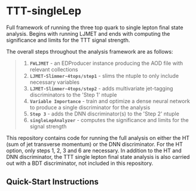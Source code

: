 # TTT-singleLep
Full framework of running the three top quark to single lepton final state analysis.  Begins with running LJMET and ends with computing the significance and limits for the TTT signal strength.

The overall steps throughout the analysis framework are as follows:
> 1. __`FWLJMET`__ - an EDProducer instance producing the AOD file with relevant collections
> 2. __`LJMET-Slimmer-4tops/step1`__ - slims the ntuple to only include necessary variables  
> 3. __`LJMET-Slimmer-4tops/step2`__ - adds multivariate jet-tagging discriminators to the 'Step 1' ntuple  
> 4. __`Variable Importance`__ - train and optimize a dense neural network to produce a single discriminator for the analysis
> 5. __`Step 3`__ - adds the DNN discriminator(s) to the 'Step 2' ntuple
> 6. __`singleLepAnalyzer`__ - computes the significance and limits for the signal strength 

This repository contains code for running the full analysis on either the HT (sum of jet transverse momentum) or the DNN discriminator. For the HT option, only steps 1, 2, 3 and 6 are necessary. In addition to the HT and DNN discriminator, the TTT single lepton final state analysis is also carried out with a BDT discriminator, not included in this repository.

## Quick-Start Instructions
